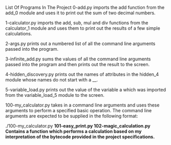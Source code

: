 List Of Programs In The Project
0-add.py
imports the add function from the add_0 module and uses it to print out the sum of two decimal numbers.

1-calculator.py
imports the add, sub, mul and div functions from the calculator_1 module and uses them to print out the results of a few simple calculations.

2-args.py
prints out a numbered list of all the command line arguments passed into the program.

3-infinite_add.py
sums the values of all the command line arguments passed into the program and then prints out the result to the screen.

4-hidden_discovery.py
prints out the names of attributes in the hidden_4 module whose names do not start with a __.

5-variable_load.py
prints out the value of the variable a which was imported from the variable_load_5 module to the screen.

100-my_calculator.py
takes in a command line arguments and uses these arguments to perform a specified basic operation. The command line arguments are expected to be supplied in the following format:

./100-my_calculator.py <a> <operator> <b>
101-easy_print.py
102-magic_calculation.py
Contains a function which performs a calculation based on my interpretation of the bytecode provided in the project specifications.
